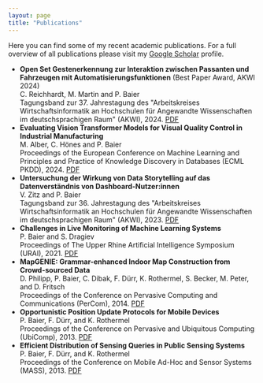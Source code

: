 ```yaml
---
layout: page
title: "Publications"
---
```

Here you can find some of my recent academic publications.
For a full overview of all publications please visit my 
[Google Scholar](https://scholar.google.de/citations?user=__JOgFQAAAAJ&hl)
profile.

- **Open Set Gestenerkennung zur Interaktion zwischen Passanten und Fahrzeugen mit Automatisierungsfunktionen** (Best Paper Award, AKWI 2024) <br>
C. Reichhardt, M. Martin and P. Baier
<br> Tagungsband zur 37. Jahrestagung des "Arbeitskreises Wirtschaftsinformatik an Hochschulen für Angewandte Wissenschaften im deutschsprachigen Raum" (AKWI), 2024.
[PDF](https://pabair.github.io/assets/AKWI2024.pdf)
- **Evaluating Vision Transformer Models for Visual Quality Control in Industrial Manufacturing** <br>
M. Alber, C. Hönes and P. Baier<br>
Proceedings of the European Conference on Machine Learning and Principles and Practice of Knowledge Discovery in Databases (ECML PKDD), 2024.
[PDF](https://pabair.github.io/assets/ECML2024.pdf)
- **Untersuchung der Wirkung von Data Storytelling auf das Datenverständnis von Dashboard-Nutzer:innen** <br>
V. Zitz and P. Baier
<br> Tagungsband zur 36. Jahrestagung des "Arbeitskreises Wirtschaftsinformatik an Hochschulen für Angewandte Wissenschaften im deutschsprachigen Raum" (AKWI), 2023.
[PDF](https://pabair.github.io/assets/AKWI2023.pdf)
- **Challenges in Live Monitoring of Machine Learning Systems** <br> P. Baier and S. Dragiev
<br> Proceedings of The Upper Rhine Artificial Intelligence Symposium 
(URAI), 2021.
[PDF](https://pabair.github.io/assets/URAI2021.pdf)
- **MapGENIE: Grammar-enhanced Indoor Map Construction from Crowd-sourced Data** <br> D. Philipp, P. Baier, C. Dibak, F. Dürr, K. Rothermel, S. Becker,
M. Peter, and D. Fritsch
<br> Proceedings of the Conference on Pervasive Computing and Communications
(PerCom), 2014.
[PDF](https://www2.informatik.uni-stuttgart.de/bibliothek/ftp/ncstrl.ustuttgart_fi/INPROC-2014-03/INPROC-2014-03.pdf)
- **Opportunistic Position Update Protocols for Mobile Devices** <br>
P. Baier, F. Dürr, and K. Rothermel<br> 
Proceedings of the Conference on Pervasive and Ubiquitous Computing (UbiComp), 2013.
[PDF](https://www2.informatik.uni-stuttgart.de/bibliothek/ftp/ncstrl.ustuttgart_fi/INPROC-2013-33/INPROC-2013-33.pdf)
- **Efficient Distribution of Sensing Queries in Public Sensing Systems**
<br> P. Baier, F. Dürr, and K. Rothermel<br>
Proceedings of the Conference on Mobile Ad-Hoc and Sensor Systems (MASS), 2013.
[PDF](https://www2.informatik.uni-stuttgart.de/bibliothek/ftp/ncstrl.ustuttgart_fi/INPROC-2013-35/INPROC-2013-35.pdf)












